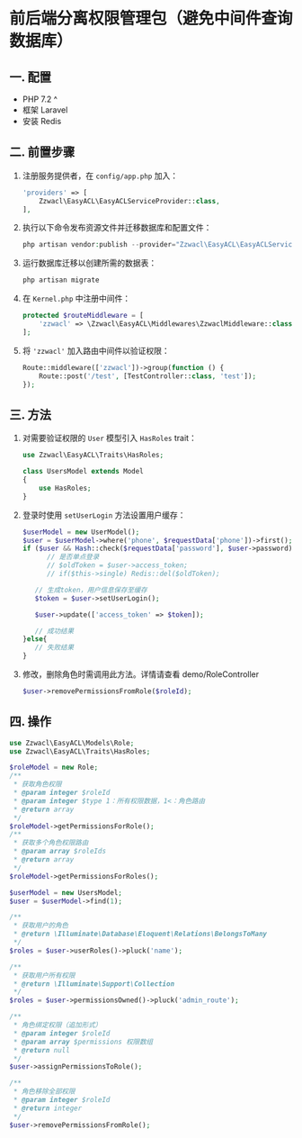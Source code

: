 
# 前后端分离权限管理包（避免中间件查询数据库）

## 一. 配置

* PHP 7.2 ^
* 框架 Laravel
* 安装 Redis

## 二. 前置步骤

1. 注册服务提供者，在 `config/app.php` 加入：

   ```php
   'providers' => [
       Zzwacl\EasyACL\EasyACLServiceProvider::class,
   ],
   ```

2. 执行以下命令发布资源文件并迁移数据库和配置文件：

   ```php
   php artisan vendor:publish --provider="Zzwacl\EasyACL\EasyACLServiceProvider"
   ```

3. 运行数据库迁移以创建所需的数据表：

   ```php
   php artisan migrate
   ```

4. 在 `Kernel.php` 中注册中间件：

   ```php
   protected $routeMiddleware = [
       'zzwacl' => \Zzwacl\EasyACL\Middlewares\ZzwaclMiddleware::class,
   ];
   ```

5. 将 `'zzwacl'` 加入路由中间件以验证权限：

   ```php
   Route::middleware(['zzwacl'])->group(function () {
       Route::post('/test', [TestController::class, 'test']);
   });
   ```

## 三. 方法

1. 对需要验证权限的 `User` 模型引入 `HasRoles` trait：

   ```php
   use Zzwacl\EasyACL\Traits\HasRoles;
   
   class UsersModel extends Model
   {
       use HasRoles;
   }
   ```
2. 登录时使用 `setUserLogin` 方法设置用户缓存：

   ```php
   $userModel = new UserModel();
   $user = $userModel->where('phone', $requestData['phone'])->first();
   if ($user && Hash::check($requestData['password'], $user->password)) {
         // 是否单点登录
         // $oldToken = $user->access_token;
         // if($this->single) Redis::del($oldToken);

      // 生成token，用户信息保存至缓存
      $token = $user->setUserLogin();

      $user->update(['access_token' => $token]);

      // 成功结果
   }else{
      // 失败结果
   }
   ```

3. 修改，删除角色时需调用此方法。详情请查看 demo/RoleController

   ```php
   $user->removePermissionsFromRole($roleId);
   ```

## 四. 操作

   ```php
   use Zzwacl\EasyACL\Models\Role;
   use Zzwacl\EasyACL\Traits\HasRoles;

   $roleModel = new Role;
   /**
    * 获取角色权限
    * @param integer $roleId
    * @param integer $type 1：所有权限数据，1<：角色路由
    * @return array
    */ 
   $roleModel->getPermissionsForRole();
   /**
    * 获取多个角色权限路由
    * @param array $roleIds
    * @return array
    */
   $roleModel->getPermissionsForRoles();

   $userModel = new UsersModel;
   $user = $userModel->find(1);

   /**
    * 获取用户的角色
    * @return \Illuminate\Database\Eloquent\Relations\BelongsToMany
    */
   $roles = $user->userRoles()->pluck('name');

   /**
    * 获取用户所有权限
    * @return \Illuminate\Support\Collection
    */
   $roles = $user->permissionsOwned()->pluck('admin_route');

   /**
    * 角色绑定权限（追加形式）
    * @param integer $roleId
    * @param array $permissions 权限数组
    * @return null
    */
   $user->assignPermissionsToRole();

   /**
    * 角色移除全部权限
    * @param integer $roleId
    * @return integer
    */
   $user->removePermissionsFromRole();
   ```